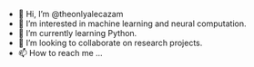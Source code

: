 - 👋 Hi, I’m @theonlyalecazam
- 👀 I’m interested in machine learning and neural computation.
- 🌱 I’m currently learning Python.
- 💞️ I’m looking to collaborate on research projects.
- 📫 How to reach me ...

<!---
theonlyalecazam/theonlyalecazam is a ✨ special ✨ repository because its `README.md` (this file) appears on your GitHub profile.
You can click the Preview link to take a look at your changes.
--->
